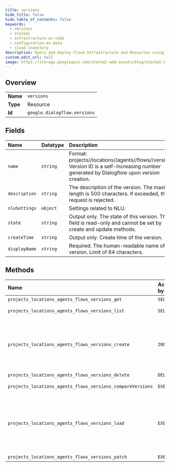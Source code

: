 ```yaml
---
title: versions
hide_title: false
hide_table_of_contents: false
keywords:
  - versions
  - stackql
  - infrastructure-as-code
  - configuration-as-data
  - cloud inventory
description: Query and Deploy Cloud Infrastructure and Resources using SQL
custom_edit_url: null
image: https://storage.googleapis.com/stackql-web-assets/blog/stackql-blog-post-featured-image.png
---
```

  
    

## Overview
<table><tbody>
<tr><td><b>Name</b></td><td><code>versions</code></td></tr>
<tr><td><b>Type</b></td><td>Resource</td></tr>
<tr><td><b>Id</b></td><td><code>google.dialogflow.versions</code></td></tr>
</tbody></table>

## Fields
| Name | Datatype | Description |
|:-----|:---------|:------------|
| `name` | `string` | Format: projects//locations//agents//flows//versions/. Version ID is a self-increasing number generated by Dialogflow upon version creation. |
| `description` | `string` | The description of the version. The maximum length is 500 characters. If exceeded, the request is rejected. |
| `nluSettings` | `object` | Settings related to NLU. |
| `state` | `string` | Output only. The state of this version. This field is read-only and cannot be set by create and update methods. |
| `createTime` | `string` | Output only. Create time of the version. |
| `displayName` | `string` | Required. The human-readable name of the version. Limit of 64 characters. |
## Methods
| Name | Accessible by | Required Params | Description |
|:-----|:--------------|:----------------|:------------|
| `projects_locations_agents_flows_versions_get` | `SELECT` | `name` | Retrieves the specified Version. |
| `projects_locations_agents_flows_versions_list` | `SELECT` | `parent` | Returns the list of all versions in the specified Flow. |
| `projects_locations_agents_flows_versions_create` | `INSERT` | `parent` | Creates a Version in the specified Flow. This method is a [long-running operation](https://cloud.google.com/dialogflow/cx/docs/how/long-running-operation). The returned `Operation` type has the following method-specific fields: - `metadata`: CreateVersionOperationMetadata - `response`: Version |
| `projects_locations_agents_flows_versions_delete` | `DELETE` | `name` | Deletes the specified Version. |
| `projects_locations_agents_flows_versions_compareVersions` | `EXEC` | `baseVersion` | Compares the specified base version with target version. |
| `projects_locations_agents_flows_versions_load` | `EXEC` | `name` | Loads resources in the specified version to the draft flow. This method is a [long-running operation](https://cloud.google.com/dialogflow/cx/docs/how/long-running-operation). The returned `Operation` type has the following method-specific fields: - `metadata`: An empty [Struct message](https://developers.google.com/protocol-buffers/docs/reference/google.protobuf#struct) - `response`: An [Empty message](https://developers.google.com/protocol-buffers/docs/reference/google.protobuf#empty) |
| `projects_locations_agents_flows_versions_patch` | `EXEC` | `name` | Updates the specified Version. |
